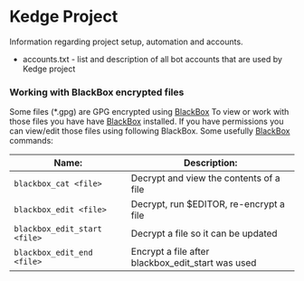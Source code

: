 # Kedge Project

Information regarding project setup, automation and accounts.

- accounts.txt - list and description of all bot accounts that are used by Kedge project


### Working with BlackBox encrypted files

Some files (*.gpg) are GPG encrypted using [BlackBox](https://github.com/StackExchange/blackbox)
To view or work with those files you have have [BlackBox](https://github.com/StackExchange/blackbox) installed.
If you have permissions you can view/edit those files using following BlackBox.
Some usefully [BlackBox](https://github.com/StackExchange/blackbox) commands:


| Name:                               | Description:                                                            |
|-------------------------------------|-------------------------------------------------------------------------|
| `blackbox_cat <file>`               | Decrypt and view the contents of a file                                 |
| `blackbox_edit <file>`              | Decrypt, run $EDITOR, re-encrypt a file                                 |
| `blackbox_edit_start <file>`        | Decrypt a file so it can be updated                                     |
| `blackbox_edit_end <file>`          | Encrypt a file after blackbox_edit_start was used                       |